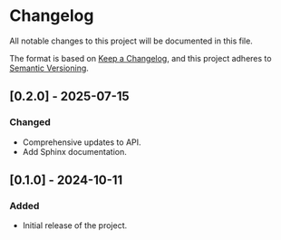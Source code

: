 # Changelog

All notable changes to this project will be documented in this file.

The format is based on [Keep a Changelog](https://keepachangelog.com/en/1.0.0/), and this project adheres to [Semantic Versioning](https://semver.org/spec/v2.0.0.html).


## [0.2.0] - 2025-07-15
### Changed
- Comprehensive updates to API.
- Add Sphinx documentation.

## [0.1.0] - 2024-10-11
### Added
- Initial release of the project.